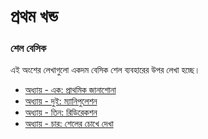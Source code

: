 # প্রথম খন্ড #
### শেল বেসিক ###

এই অংশের লেখাগুলো একদম বেসিক শেল ব্যবহারের উপর লেখা হচ্ছে।

*  [অধ্যায় - এক: প্রাথমিক জানাশোনা](1.1.0.basic.md)
*  [অধ্যায় - দুই: ম্যানিপুলেশন](1.2.0.manipulation.md)
*  [অধ্যায় - তিন: রিডিরেকশন](1.3.0.redirection.md)
*  [অধ্যায় - চার: শেলের চোখে দেখা](1.4.0.eyeofshell.md)